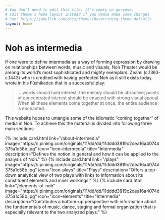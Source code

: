 ```yaml
---
# You don't need to edit this file, it's empty on purpose.
# Edit theme's home layout instead if you wanna make some changes
# See: https://jekyllrb.com/docs/themes/#overriding-theme-defaults
layout: home
---
```


<div class="home__image" style="background-image: url('/assets/images/tatsu-side.jpg');"></div>

<div class="home__content">
  <div class="wrapper">
    <h1>Noh as intermedia</h1>
    <p>If one were to define intermedia as a way of forming expression by drawing on relationships between words, music and visuals, Noh Theater would be among its world’s most sophisticated and mighty exemplars. Zeami (c.1363-c.1443) who is credited with having perfected Noh as it still exists today, wrote in his Fûshikaden that in a successful play:</p> 
    <blockquote>
      <p class="blockquote__paragraph">… words should hold interest; the melody should be attractive; points of concentrated interest should be enacted with strong visual appeal. When all these elements come together at once, the entire audience is enchanted.</p> 
    </blockquote>
    <p>This website hopes to untangle some of the idiomatic “coming together” of media in Noh.  To achieve this the material is divided into following three main sections:</p>
    <div class="cards-container">
      {% include card.html
          link="/about-intermedia"
          image="https://i.pinimg.com/originals/11/dd/dd/11dddd3819c2dea16a4074d375a1c58b.jpg"
          icon="icon-intermedia"
          title="Intermedia"
          description="Defines the notion in general and how it can be applied to the analysis of Noh."
      %}
      {% include card.html
          link="/plays"
          image="https://i.pinimg.com/originals/11/dd/dd/11dddd3819c2dea16a4074d375a1c58b.jpg"
          icon="icon-plays"
          title="Plays"
          description="Offers a top-down analytical view of two plays with links to information about its constituent elements and inner workings."
      %}
      {% include card.html
          link="/elements-of-noh"
          image="https://i.pinimg.com/originals/11/dd/dd/11dddd3819c2dea16a4074d375a1c58b.jpg"
          icon="icon-elements"
          title="Intermedia"
          description="Contributes a bottom-up perspective with information about the fundamentals of music, dance, staging and formal organization that is especially relevant to the two analyzed plays."
      %}
    </div>
  </div>
</div>




